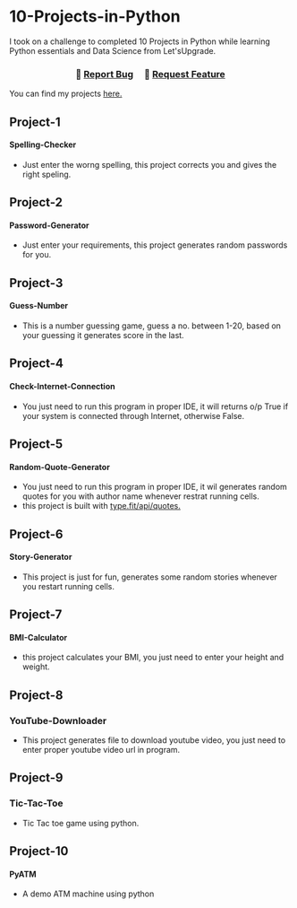 # 10-Projects-in-Python

I took on a challenge to completed 10 Projects in Python while learning Python essentials and Data Science from Let'sUpgrade.

<h3 align="center">
    🔹
    <a href="https://github.com/anjaliaks/anjaliaks.github.io/issues">Report Bug</a> &nbsp; &nbsp;
    🔹
    <a href="https://github.com/anjaliaks/anjaliaks.github.io/issues">Request Feature</a>
</h3>

You can find my projects <a href="http://github.com/anjaliaks/">here.</a>
  
## Project-1
#### Spelling-Checker
- Just enter the worng spelling, this project corrects you and gives the right speling.
## 
  
  
## Project-2
#### Password-Generator
- Just enter your requirements, this project generates random passwords for you.
##


## Project-3
#### Guess-Number
- This is a number guessing game, guess a no. between 1-20, based on your guessing it generates score in the last.
##


## Project-4
#### Check-Internet-Connection
- You just need to run this program in proper IDE, it will returns o/p True if your system is connected through Internet, otherwise False.
##


## Project-5
#### Random-Quote-Generator
- You just need to run this program in proper IDE, it wil generates random quotes for you with author name whenever restrat running cells.
- this project is built with <a href="https://type.fit/api/quotes" >type.fit/api/quotes.</a>
##


## Project-6
#### Story-Generator
- This project is just for fun, generates some random stories whenever you restart running cells.
##


## Project-7
#### BMI-Calculator
- this project calculates your BMI, you just need to enter your height and weight.
##


## Project-8
### YouTube-Downloader
- This project generates file to download youtube video, you just need to enter proper youtube video url in program.
##


## Project-9
### Tic-Tac-Toe
- Tic Tac toe game using python.
##


## Project-10
#### PyATM
- A demo ATM machine using python
##
